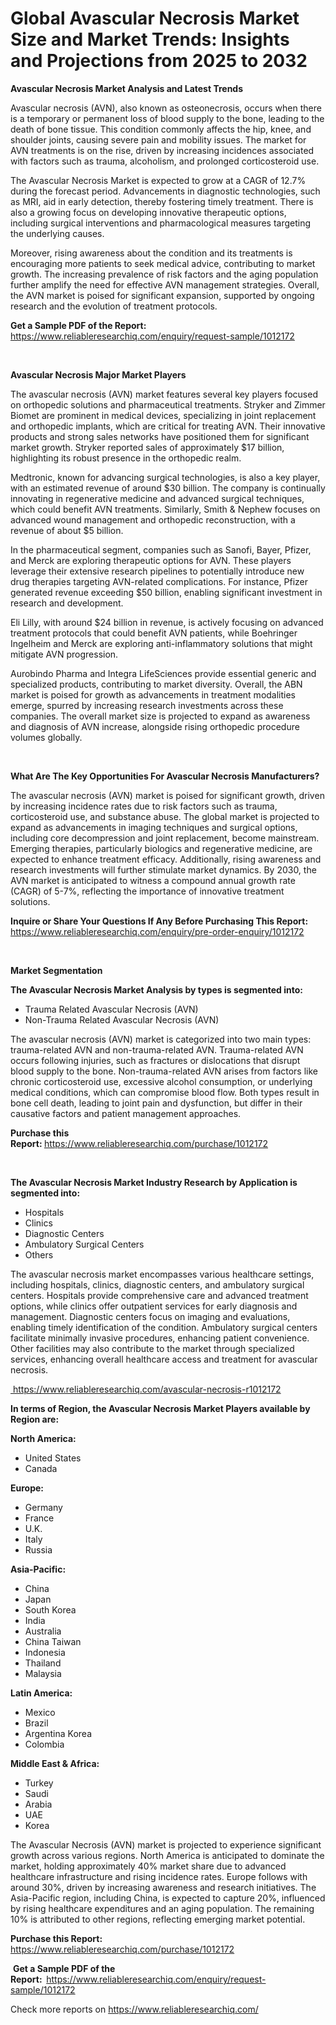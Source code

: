 <p><h1>Global Avascular Necrosis Market Size and Market Trends: Insights and Projections from 2025 to 2032</h1></p><p><strong>Avascular Necrosis Market Analysis and Latest Trends</strong></p>
<p><p>Avascular necrosis (AVN), also known as osteonecrosis, occurs when there is a temporary or permanent loss of blood supply to the bone, leading to the death of bone tissue. This condition commonly affects the hip, knee, and shoulder joints, causing severe pain and mobility issues. The market for AVN treatments is on the rise, driven by increasing incidences associated with factors such as trauma, alcoholism, and prolonged corticosteroid use. </p><p>The Avascular Necrosis Market is expected to grow at a CAGR of 12.7% during the forecast period. Advancements in diagnostic technologies, such as MRI, aid in early detection, thereby fostering timely treatment. There is also a growing focus on developing innovative therapeutic options, including surgical interventions and pharmacological measures targeting the underlying causes. </p><p>Moreover, rising awareness about the condition and its treatments is encouraging more patients to seek medical advice, contributing to market growth. The increasing prevalence of risk factors and the aging population further amplify the need for effective AVN management strategies. Overall, the AVN market is poised for significant expansion, supported by ongoing research and the evolution of treatment protocols.</p></p>
<p><strong>Get a Sample PDF of the Report:&nbsp;</strong> <a href="https://www.reliableresearchiq.com/enquiry/request-sample/1012172?utm_campaign=1743&utm_medium=2&utm_source=Github&utm_content=ia&utm_term=05032025&utm_id=avascular-necrosis">https://www.reliableresearchiq.com/enquiry/request-sample/1012172</a></p>
<p>&nbsp;</p>
<p><strong>Avascular Necrosis Major Market Players</strong></p>
<p><p>The avascular necrosis (AVN) market features several key players focused on orthopedic solutions and pharmaceutical treatments. Stryker and Zimmer Biomet are prominent in medical devices, specializing in joint replacement and orthopedic implants, which are critical for treating AVN. Their innovative products and strong sales networks have positioned them for significant market growth. Stryker reported sales of approximately $17 billion, highlighting its robust presence in the orthopedic realm.</p><p>Medtronic, known for advancing surgical technologies, is also a key player, with an estimated revenue of around $30 billion. The company is continually innovating in regenerative medicine and advanced surgical techniques, which could benefit AVN treatments. Similarly, Smith & Nephew focuses on advanced wound management and orthopedic reconstruction, with a revenue of about $5 billion.</p><p>In the pharmaceutical segment, companies such as Sanofi, Bayer, Pfizer, and Merck are exploring therapeutic options for AVN. These players leverage their extensive research pipelines to potentially introduce new drug therapies targeting AVN-related complications. For instance, Pfizer generated revenue exceeding $50 billion, enabling significant investment in research and development.</p><p>Eli Lilly, with around $24 billion in revenue, is actively focusing on advanced treatment protocols that could benefit AVN patients, while Boehringer Ingelheim and Merck are exploring anti-inflammatory solutions that might mitigate AVN progression.</p><p>Aurobindo Pharma and Integra LifeSciences provide essential generic and specialized products, contributing to market diversity. Overall, the ABN market is poised for growth as advancements in treatment modalities emerge, spurred by increasing research investments across these companies. The overall market size is projected to expand as awareness and diagnosis of AVN increase, alongside rising orthopedic procedure volumes globally.</p></p>
<p>&nbsp;</p>
<p><strong>What Are The Key Opportunities For Avascular Necrosis Manufacturers?</strong></p>
<p><p>The avascular necrosis (AVN) market is poised for significant growth, driven by increasing incidence rates due to risk factors such as trauma, corticosteroid use, and substance abuse. The global market is projected to expand as advancements in imaging techniques and surgical options, including core decompression and joint replacement, become mainstream. Emerging therapies, particularly biologics and regenerative medicine, are expected to enhance treatment efficacy. Additionally, rising awareness and research investments will further stimulate market dynamics. By 2030, the AVN market is anticipated to witness a compound annual growth rate (CAGR) of 5-7%, reflecting the importance of innovative treatment solutions.</p></p>
<p><strong>Inquire or Share Your Questions If Any Before Purchasing This Report:</strong> <a href="https://www.reliableresearchiq.com/enquiry/pre-order-enquiry/1012172?utm_campaign=1743&utm_medium=2&utm_source=Github&utm_content=ia&utm_term=05032025&utm_id=avascular-necrosis">https://www.reliableresearchiq.com/enquiry/pre-order-enquiry/1012172</a></p>
<p>&nbsp;</p>
<p><strong>Market Segmentation</strong></p>
<p><strong>The Avascular Necrosis Market Analysis by types is segmented into:</strong></p>
<p><ul><li>Trauma Related Avascular Necrosis (AVN)</li><li>Non-Trauma Related Avascular Necrosis (AVN)</li></ul></p>
<p><p>The avascular necrosis (AVN) market is categorized into two main types: trauma-related AVN and non-trauma-related AVN. Trauma-related AVN occurs following injuries, such as fractures or dislocations that disrupt blood supply to the bone. Non-trauma-related AVN arises from factors like chronic corticosteroid use, excessive alcohol consumption, or underlying medical conditions, which can compromise blood flow. Both types result in bone cell death, leading to joint pain and dysfunction, but differ in their causative factors and patient management approaches.</p></p>
<p><strong>Purchase this Report:&nbsp;</strong><a href="https://www.reliableresearchiq.com/purchase/1012172?utm_campaign=1743&utm_medium=2&utm_source=Github&utm_content=ia&utm_term=05032025&utm_id=avascular-necrosis">https://www.reliableresearchiq.com/purchase/1012172</a></p>
<p>&nbsp;</p>
<p><strong>The Avascular Necrosis Market Industry Research by Application is segmented into:</strong></p>
<p><ul><li>Hospitals</li><li>Clinics</li><li>Diagnostic Centers</li><li>Ambulatory Surgical Centers</li><li>Others</li></ul></p>
<p><p>The avascular necrosis market encompasses various healthcare settings, including hospitals, clinics, diagnostic centers, and ambulatory surgical centers. Hospitals provide comprehensive care and advanced treatment options, while clinics offer outpatient services for early diagnosis and management. Diagnostic centers focus on imaging and evaluations, enabling timely identification of the condition. Ambulatory surgical centers facilitate minimally invasive procedures, enhancing patient convenience. Other facilities may also contribute to the market through specialized services, enhancing overall healthcare access and treatment for avascular necrosis.</p></p>
<p><a href="https://www.reliableresearchiq.com/avascular-necrosis-r1012172?utm_campaign=1743&utm_medium=2&utm_source=Github&utm_content=ia&utm_term=05032025&utm_id=avascular-necrosis">&nbsp;https://www.reliableresearchiq.com/avascular-necrosis-r1012172</a></p>
<p><strong>In terms of Region, the Avascular Necrosis Market Players available by Region are:</strong></p>
<p>
    <p> <strong> North America: </strong>
        <ul>
            <li>United States</li>
            <li>Canada</li>
        </ul>
        </p> 
    <p> <strong> Europe: </strong>
        <ul>
            <li>Germany</li>
            <li>France</li>
            <li>U.K.</li>
            <li>Italy</li>
            <li>Russia</li>
        </ul>
        </p> 
    <p> <strong> Asia-Pacific: </strong>
        <ul>
            <li>China</li>
            <li>Japan</li>
            <li>South Korea</li>
            <li>India</li>
            <li>Australia</li>
            <li>China Taiwan</li>
            <li>Indonesia</li>
            <li>Thailand</li>
            <li>Malaysia</li>
        </ul>
        </p> 
    <p> <strong> Latin America: </strong>
        <ul>
            <li>Mexico</li>
            <li>Brazil</li>
            <li>Argentina Korea</li>
            <li>Colombia</li>
        </ul>
        </p> 
    <p> <strong> Middle East & Africa: </strong>
        <ul>
            <li>Turkey</li>
            <li>Saudi</li>
            <li>Arabia</li>
            <li>UAE</li>
            <li>Korea</li>
        </ul>
    </p>
    </p>
<p><p>The Avascular Necrosis (AVN) market is projected to experience significant growth across various regions. North America is anticipated to dominate the market, holding approximately 40% market share due to advanced healthcare infrastructure and rising incidence rates. Europe follows with around 30%, driven by increasing awareness and research initiatives. The Asia-Pacific region, including China, is expected to capture 20%, influenced by rising healthcare expenditures and an aging population. The remaining 10% is attributed to other regions, reflecting emerging market potential.</p></p>
<p><strong>Purchase this Report: </strong><a href="https://www.reliableresearchiq.com/purchase/1012172?utm_campaign=1743&utm_medium=2&utm_source=Github&utm_content=ia&utm_term=05032025&utm_id=avascular-necrosis">https://www.reliableresearchiq.com/purchase/1012172</a></p>
<p>&nbsp;<strong>Get a Sample PDF of the Report:&nbsp;&nbsp;</strong><a href="https://www.reliableresearchiq.com/enquiry/request-sample/1012172?utm_campaign=1743&utm_medium=2&utm_source=Github&utm_content=ia&utm_term=05032025&utm_id=avascular-necrosis">https://www.reliableresearchiq.com/enquiry/request-sample/1012172</a></p>
<p><strong></strong></p>
<p>Check more reports on <a href="https://www.reliableresearchiq.com/?utm_campaign=1743&utm_medium=2&utm_source=Github&utm_content=ia&utm_term=05032025&utm_id=avascular-necrosis">https://www.reliableresearchiq.com/</a></p>